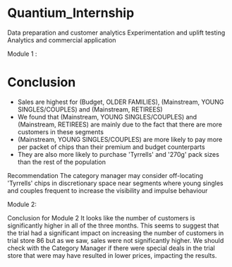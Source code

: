 # Quantium_Internship

Data preparation and customer analytics
Experimentation and uplift testing
Analytics and commercial application

Module 1 :

# Conclusion

- Sales are highest for (Budget, OLDER FAMILIES), (Mainstream, YOUNG SINGLES/COUPLES) and (Mainstream, RETIREES)
- We found that (Mainstream, YOUNG SINGLES/COUPLES) and (Mainstream, RETIREES) are mainly due to the fact that there are more customers in these segments
- (Mainstream, YOUNG SINGLES/COUPLES) are more likely to pay more per packet of chips than their premium and budget counterparts
- They are also more likely to purchase 'Tyrrells' and '270g' pack sizes than the rest of the population

Recommendation
The category manager may consider off-locating 'Tyrrells' chips in discretionary space near segments where young singles and couples frequent to increase the visibility and impulse behaviour

Module 2:

Conclusion for Module 2
It looks like the number of customers is significantly higher in all of the three months. This seems to suggest that the trial had a significant impact on increasing the number of customers in trial store 86 but as we saw, sales were not significantly higher. We should check with the Category Manager if there were special deals in the trial store that were may have resulted in lower prices, impacting the results.
